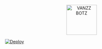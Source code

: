 <p align="center">
<img src="https://github.com/abdibot/vanzzofc1/blob/master/image/vanzz.jpg" alt="VANZZ BOTZ" width="100"/>



[![Deploy](https://www.herokucdn.com/deploy/button.svg)](https://heroku.com/deploy?template=https://github.com/abdibot/vanzzofc1/)
